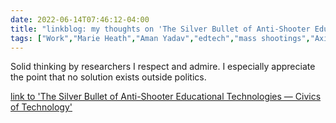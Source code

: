 ---date: 2022-06-14T07:46:12-04:00title: "linkblog: my thoughts on 'The Silver Bullet of Anti-Shooter Educational Technologies — Civics of Technology'"tags: ["Work","Marie Heath","Aman Yadav","edtech","mass shootings","Axion","Code.org","gun violence","Audrey Watters","Uvalde shooting","school shootings"]---Solid thinking by researchers I respect and admire. I especially appreciate the point that no solution exists outside politics. [link to 'The Silver Bullet of Anti-Shooter Educational Technologies — Civics of Technology'](https://www.civicsoftechnology.org/blog/the-silver-bullet-of-anti-shooter-educational-technologies)